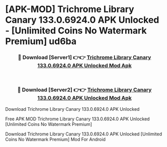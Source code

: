 # [APK-MOD] Trichrome Library Canary 133.0.6924.0 APK Unlocked - [Unlimited Coins No Watermark Premium] ud6ba



<div align="center">
<h3>🔴 Download [Server1] 👉👉 <a href="https://momento.my/?title=Trichrome_Library_Canary_133.0.6924.0_APK_Unlocked">Trichrome Library Canary 133.0.6924.0 APK Unlocked Mod Apk</a></h3><br>

<h3>🔴 Download [Server2] 👉👉 <a href="https://momento.my/?title=Trichrome_Library_Canary_133.0.6924.0_APK_Unlocked">Trichrome Library Canary 133.0.6924.0 APK Unlocked Mod Apk</a></h3>
</div>



Download Trichrome Library Canary 133.0.6924.0 APK Unlocked 

Free APK MOD Trichrome Library Canary 133.0.6924.0 APK Unlocked [Unlimited Coins No Watermark Premium]

Download Trichrome Library Canary 133.0.6924.0 APK Unlocked [Unlimited Coins No Watermark Premium] Mod For Android
